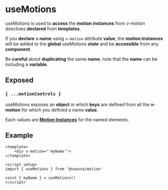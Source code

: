 # useMotions

useMotions is used to **access** the **motion instances** from v-motion directives **declared** from **templates**.

If you **declare** a **name** using `v-motion` attribute **value**, the **motion instances** will be added to the **global** useMotions **state** and be **accessible** from any **component**.

Be **careful** about **duplicating** the same **name**, note that the **name** can be including a **variable**.

## Exposed

### `{ ...motionControls }`

useMotions exposes an **object** in which **keys** are defined from all the **v-motion** for which you defined a name **value**.

Each values are [**Motion Instances**](/motion-instance) for the named elements.

## Example

```vue
<template>
    <div v-motion="'myName'">
</template>

<script setup>
import { useMotions } from '@vueuse/motion'

const { myName } = useMotions()
</script>
```
